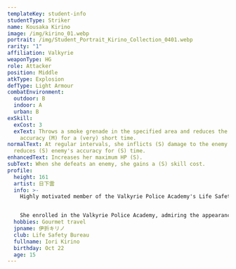 ```yaml
---
templateKey: student-info
studentType: Striker
name: Kousaka Kirino
image: /img/kirino_01.webp
portrait: /img/Student_Portrait_Kirino_Collection_0401.webp
rarity: "1"
affiliation: Valkyrie
weaponType: HG
role: Attacker
position: Middle
atkType: Explosion
defType: Light Armour
combatEnvironment:
  outdoor: B
  indoor: A
  urban: B
exSkill:
  exCost: 3
  exText: Throws a smoke grenade in the specified area and reduces the enemy's
    accuracy (M) for a (very) short time.
normalText: At regular intervals, she inflicts (S) damage to the enemy and
  reduces (S) enemy's accuracy for (S) time.
enhancedText: Increases her maximum HP (S).
subText: When she defeats an enemy, she gains a (S) skill cost.
profile:
  height: 161
  artist: 日下雲
  info: >-
    Highly motivated member of the Valkyrie Police Academy's Life Safety Bureau.


    She enrolled in the Valkyrie Police Academy, admiring the appearance of the police confronting the villain, but was moved to the Life Safety Bureau because she was not good at shooting. However, she is still a passionate police girl who dreams of becoming a righteous cop and does not neglect her training.
  hobbies: Gourmet travel
  jpname: 伊折キリノ
  club: Life Safety Bureau
  fullname: Iori Kirino
  birthday: Oct 22
  age: 15
---
```

